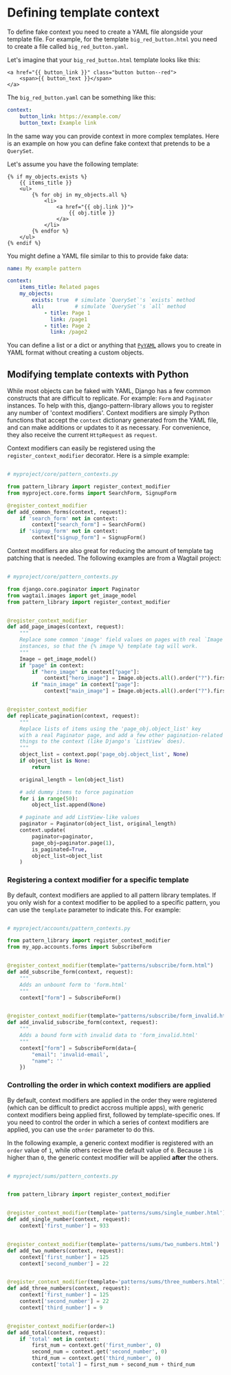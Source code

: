 # Defining template context

To define fake context you need to create a YAML file alongside your
template file. For example, for the template `big_red_button.html` you need to
create a file called `big_red_button.yaml`.

Let's imagine that your `big_red_button.html` template looks like this:

```django
<a href="{{ button_link }}" class="button button--red">
    <span>{{ button_text }}</span>
</a>
```

The `big_red_button.yaml` can be something like this:

```yaml
context:
    button_link: https://example.com/
    button_text: Example link
```

In the same way you can provide context in more complex templates. Here is
an example on how you can define fake context that pretends to be a `QuerySet`.

Let's assume you have the following template:

```django
{% if my_objects.exists %}
    {{ items_title }}
    <ul>
        {% for obj in my_objects.all %}
            <li>
                <a href="{{ obj.link }}">
                    {{ obj.title }}
                </a>
            </li>
        {% endfor %}
    </ul>
{% endif %}
```

You might define a YAML file similar to this to provide fake data:

```yaml
name: My example pattern

context:
    items_title: Related pages
    my_objects:
        exists: true  # simulate `QuerySet`'s `exists` method
        all:          # simulate `QuerySet`'s `all` method
            - title: Page 1
              link: /page1
            - title: Page 2
              link: /page2
```

You can define a list or a dict or anything that [`PyYAML`](http://pyyaml.org/wiki/PyYAMLDocumentation) allows you to create in YAML format without creating a custom objects.


## Modifying template contexts with Python

While most objects can be faked with YAML, Django has a few common constructs that are difficult to replicate. For example: `Form` and `Paginator` instances. To help with this, django-pattern-library allows you to register any number of 'context modifiers'. Context modifiers are simply Python functions that accept the `context` dictionary generated from the YAML file, and can make additions or updates to it as necessary. For convenience, they also receive the current `HttpRequest` as `request`.

Context modifiers can easily be registered using the `register_context_modifier` decorator. Here is a simple example:

```python

# myproject/core/pattern_contexts.py

from pattern_library import register_context_modifier
from myproject.core.forms import SearchForm, SignupForm

@register_context_modifier
def add_common_forms(context, request):
    if 'search_form' not in context:
        context["search_form"] = SearchForm()
    if 'signup_form' not in context:
        context["signup_form"] = SignupForm()

```

Context modifiers are also great for reducing the amount of template tag patching that is needed. The following examples are from a Wagtail project:

```python

# myproject/core/pattern_contexts.py

from django.core.paginator import Paginator
from wagtail.images import get_image_model
from pattern_library import register_context_modifier


@register_context_modifier
def add_page_images(context, request):
    """
    Replace some common 'image' field values on pages with real `Image`
    instances, so that the {% image %} template tag will work.
    """
    Image = get_image_model()
    if "page" in context:
        if "hero_image" in context["page"]:
            context["hero_image"] = Image.objects.all().order("?").first()
        if "main_image" in context["page"]:
            context["main_image"] = Image.objects.all().order("?").first()


@register_context_modifier
def replicate_pagination(context, request):
    """
    Replace lists of items using the 'page_obj.object_list' key
    with a real Paginator page, and add a few other pagination-related
    things to the context (like Django's `ListView` does).
    """
    object_list = context.pop('page_obj.object_list', None)
    if object_list is None:
        return

    original_length = len(object_list)

    # add dummy items to force pagination
    for i in range(50):
        object_list.append(None)

    # paginate and add ListView-like values
    paginator = Paginator(object_list, original_length)
    context.update(
        paginator=paginator,
        page_obj=paginator.page(1),
        is_paginated=True,
        object_list=object_list
    )
```

### Registering a context modifier for a specific template

By default, context modifiers are applied to all pattern library templates. If you only wish for a context modifier to be applied to a specific pattern, you can use the ``template`` parameter to indicate this. For example:

```python

# myproject/accounts/pattern_contexts.py

from pattern_library import register_context_modifier
from my_app.accounts.forms import SubscribeForm


@register_context_modifier(template="patterns/subscribe/form.html")
def add_subscribe_form(context, request):
    """
    Adds an unbount form to 'form.html'
    """
    context["form"] = SubscribeForm()


@register_context_modifier(template="patterns/subscribe/form_invalid.html")
def add_invalid_subscribe_form(context, request):
    """
    Adds a bound form with invalid data to 'form_invalid.html'
    """
    context["form"] = SubscribeForm(data={
        "email": 'invalid-email',
        "name": ''
    })
```

### Controlling the order in which context modifiers are applied

By default, context modifiers are applied in the order they were registered (which can be difficult to predict accross multiple apps), with generic context modifiers being applied first, followed by template-specific ones. If you need to control the order in which a series of context modifiers are applied, you can use the `order` parameter to do this.

In the following example, a generic context modifier is registered with an `order` value of `1`, while others recieve the default value of `0`. Because `1` is higher than `0`, the generic context modifier will be applied **after** the others.

```python

# myproject/sums/pattern_contexts.py


from pattern_library import register_context_modifier


@register_context_modifier(template='patterns/sums/single_number.html')
def add_single_number(context, request):
    context['first_number'] = 933


@register_context_modifier(template='patterns/sums/two_numbers.html')
def add_two_numbers(context, request):
    context['first_number'] = 125
    context['second_number'] = 22


@register_context_modifier(template='patterns/sums/three_numbers.html')
def add_three_numbers(context, request):
    context['first_number'] = 125
    context['second_number'] = 22
    context['third_number'] = 9


@register_context_modifier(order=1)
def add_total(context, request):
    if 'total' not in context:
        first_num = context.get('first_number', 0)
        second_num = context.get('second_number', 0)
        third_num = context.get('third_number', 0)
        context['total'] = first_num + second_num + third_num
```

